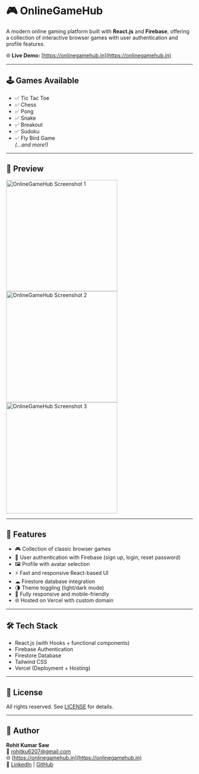 # 🎮 OnlineGameHub  

A modern online gaming platform built with **React.js** and **Firebase**, offering a collection of interactive browser games with user authentication and profile features.  

🌐 **Live Demo:** [https://onlinegamehub.in](https://onlinegamehub.in)

---

## 🕹️ **Games Available**
- ✅ Tic Tac Toe
- ✅ Chess
- ✅ Pong
- ✅ Snake
- ✅ Breakout
- ✅ Sudoku
- ✅ Fly Bird Game  
*(...and more!)*  

---

## 📸 **Preview**
<img src="/001.png" alt="OnlineGameHub Screenshot 1" width="300"/>
<img src="/002.png" alt="OnlineGameHub Screenshot 2" width="300"/>
<img src="/003.png" alt="OnlineGameHub Screenshot 3" width="300"/>

---

## 🚀 **Features**
- 🎮 Collection of classic browser games  
- 🔑 User authentication with Firebase (sign up, login, reset password)  
- 🖼️ Profile with avatar selection  
- ⚡ Fast and responsive React-based UI  
- ☁ Firestore database integration  
- 🌗 Theme toggling (light/dark mode)  
- 📱 Fully responsive and mobile-friendly  
- 🌐 Hosted on Vercel with custom domain  

---

## 🛠 **Tech Stack**
- React.js (with Hooks + functional components)  
- Firebase Authentication  
- Firestore Database  
- Tailwind CSS 
- Vercel (Deployment + Hosting)

---

## 📜 **License**
All rights reserved. See [LICENSE](LICENSE) for details.

---

## 🙌 **Author**
**Rohit Kumar Saw**  
📧 [rohitku6207@gmail.com](mailto:rohitku6207@gmail.com)  
🌐 [https://onlinegamehub.in](https://onlinegamehub.in)  
💼 [LinkedIn](https://www.linkedin.com/in/rohit-kumar-saw6207) | [GitHub](https://github.com/Rohitsaw6207)
